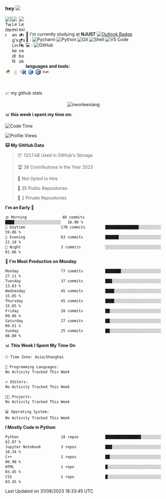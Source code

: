### hey  <img src="https://media.giphy.com/media/hvRJCLFzcasrR4ia7z/giphy.gif" width="25px">
<a href="https://twitter.com/">
  <img align="left" alt="| Twitter" width="22px" src="https://raw.githubusercontent.com/peterthehan/peterthehan/master/assets/twitter.svg" />
</a>
<a href="https://www.linkedin.com/in/翔-李-992382111/">
  <img align="left" alt="Leexiang's LinkedIN" width="22px" src="https://raw.githubusercontent.com/peterthehan/peterthehan/master/assets/linkedin.svg" />
</a>
<a href="https://www.facebook.com/neonleexiang/">
  <img align="left" alt="Leexiang's Facebook" width="22px" src="https://raw.githubusercontent.com/peterthehan/peterthehan/master/assets/facebook.svg" />
</a>

<br>
<br>


- 🏢 I'm currently studying at **NJUST** [![Outlook Badge](https://img.shields.io/badge/-neonleexiang-blue?style=plastic&logo=wechat&logoColor=white)]()
- 🚀 :
![Pycharm](https://img.shields.io/badge/-Pycharm-grey?style=plastic&logo=pycharm)
![Python](https://img.shields.io/badge/-Python-8fcfd1?style=plastic&logo=Python)
![Git](https://img.shields.io/badge/-Git-black?style=plastic&logo=git)
![Shell](https://img.shields.io/badge/-Shell-blasck?style=plastic&logo=Shell)
![VS Code](https://img.shields.io/badge/-VS%20Code-007ACC?style=plastic&logo=visual-studio-code)
- 💻 :
![GitHub](https://img.shields.io/badge/-GitHub-181717?style=plastic&logo=github)

<br />

**languages and tools:**  
<code><img height="20" src="https://raw.githubusercontent.com/github/explore/80688e429a7d4ef2fca1e82350fe8e3517d3494d/topics/python/python.png"></code>
<code><img height="20" src="https://raw.githubusercontent.com/github/explore/80688e429a7d4ef2fca1e82350fe8e3517d3494d/topics/java/java.png"></code>
<code><img height="20" src="https://raw.githubusercontent.com/github/explore/80688e429a7d4ef2fca1e82350fe8e3517d3494d/topics/r/r.png"></code>
<code><img height="20" src="https://raw.githubusercontent.com/github/explore/80688e429a7d4ef2fca1e82350fe8e3517d3494d/topics/c/c.png"></code>
<code><img height="20" src="https://raw.githubusercontent.com/github/explore/80688e429a7d4ef2fca1e82350fe8e3517d3494d/topics/cpp/cpp.png"></code>
<code><img height="20" src="https://raw.githubusercontent.com/github/explore/80688e429a7d4ef2fca1e82350fe8e3517d3494d/topics/git/git.png"></code>

<br>

📈 my github stats

<p align="center"> <img src="https://github-readme-stats.vercel.app/api?username=neonleexiang&show_icons=true&theme=gotham" alt="neonleexiang" />

📊 **this week i spent my time on:**
<!--START_SECTION:waka-->
![Code Time](http://img.shields.io/badge/Code%20Time-639%20hrs%205%20mins-blue)

![Profile Views](http://img.shields.io/badge/Profile%20Views-0-blue)

**🐱 My GitHub Data** 

> 📦 133.1 kB Used in GitHub's Storage 
 > 
> 🏆 38 Contributions in the Year 2023
 > 
> 🚫 Not Opted to Hire
 > 
> 📜 35 Public Repositories 
 > 
> 🔑 2 Private Repositories 
 > 
**I'm an Early 🐤** 

```text
🌞 Morning                48 commits          ████░░░░░░░░░░░░░░░░░░░░░   16.90 % 
🌆 Daytime                170 commits         ███████████████░░░░░░░░░░   59.86 % 
🌃 Evening                63 commits          ██████░░░░░░░░░░░░░░░░░░░   22.18 % 
🌙 Night                  3 commits           ░░░░░░░░░░░░░░░░░░░░░░░░░   01.06 % 
```
📅 **I'm Most Productive on Monday** 

```text
Monday                   77 commits          ███████░░░░░░░░░░░░░░░░░░   27.11 % 
Tuesday                  37 commits          ███░░░░░░░░░░░░░░░░░░░░░░   13.03 % 
Wednesday                45 commits          ████░░░░░░░░░░░░░░░░░░░░░   15.85 % 
Thursday                 45 commits          ████░░░░░░░░░░░░░░░░░░░░░   15.85 % 
Friday                   28 commits          ██░░░░░░░░░░░░░░░░░░░░░░░   09.86 % 
Saturday                 27 commits          ██░░░░░░░░░░░░░░░░░░░░░░░   09.51 % 
Sunday                   25 commits          ██░░░░░░░░░░░░░░░░░░░░░░░   08.80 % 
```


📊 **This Week I Spent My Time On** 

```text
🕑︎ Time Zone: Asia/Shanghai

💬 Programming Languages: 
No Activity Tracked This Week

🔥 Editors: 
No Activity Tracked This Week

🐱‍💻 Projects: 
No Activity Tracked This Week

💻 Operating System: 
No Activity Tracked This Week
```

**I Mostly Code in Python** 

```text
Python                   18 repos            ████████████████░░░░░░░░░   62.07 % 
Jupyter Notebook         3 repos             ███░░░░░░░░░░░░░░░░░░░░░░   10.34 % 
C++                      2 repos             ██░░░░░░░░░░░░░░░░░░░░░░░   06.90 % 
HTML                     1 repo              █░░░░░░░░░░░░░░░░░░░░░░░░   03.45 % 
CSS                      1 repo              █░░░░░░░░░░░░░░░░░░░░░░░░   03.45 % 
```




 Last Updated on 31/08/2023 18:33:45 UTC
<!--END_SECTION:waka-->
